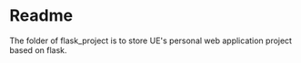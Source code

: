 # Readme

The folder of flask_project is to store UE's personal web application project based on flask.